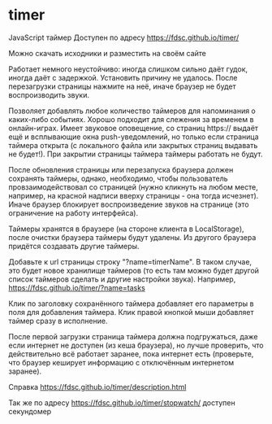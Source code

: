 # timer

JavaScript таймер
Доступен по адресу
https://fdsc.github.io/timer/

Можно скачать исходники и разместить на своём сайте

Работает немного неустойчиво: иногда слишком сильно даёт гудок, иногда даёт с задержкой. Установить причину не удалось.
После перезагрузки страницы нажмите на неё, иначе браузер не будет воспроизводить звуки.

Позволяет добавлять любое количество таймеров для напоминания о каких-либо событиях. Хорошо подходит для слежения за временем в онлайн-играх.
Имеет звуковое оповещение, со страниц https:// выдаёт ещё и всплывающие окна push-уведомлений, но только если страница таймера открыта (с локального файла или закрытых страниц выдавать не будет!).
При закрытии страницы таймера таймеры работать не будут.

После обновления страницы или перезапуска браузера должен сохранять таймеры, однако, необходимо, чтобы пользователь провзаимодействовал со страницей (нужно кликнуть на любом месте, например, на красной надписи вверху страницы - она тогда исчезнет). Иначе браузер блокирует воспроизведение звуков на странице (это ограничение на работу интерфейса).

Таймеры хранятся в браузере (на стороне клиента в LocalStorage), после очистки браузера таймеры будут удалены.
Из другого браузера придётся создавать другие таймеры.

Добавьте к url страницы строку "?name=timerName". В таком случае, это будет новое хранилище таймеров (то есть там можно будет другой список таймеров сделать и другие настройки звука).
Например, https://fdsc.github.io/timer/?name=tasks

Клик по заголовку сохранённого таймера добавляет его параметры в поля для добавления таймера. Клик правой кнопкой мыши добавляет таймер сразу в исполнение.

После первой загрузки страница таймера должна подгружаться, даже если интернет не доступен (из кеша браузера), но лучше проверить, что действительно всё работает заранее, пока интернет есть (проверьте, что браузер кеширует информацию с отключённым интернетом заранее).

Справка https://fdsc.github.io/timer/description.html

Так же по адресу https://fdsc.github.io/timer/stopwatch/ доступен секундомер
